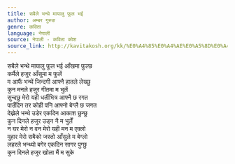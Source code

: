 ```yaml
---
title: सबैले भन्थे मायालु फूल भई
author: अम्बर गुरुङ
genre: कविता
language: नेपाली
source: नेपाली - कविता कोश
source_link: http://kavitakosh.org/kk/%E0%A4%85%E0%A4%AE%E0%A5%8D%E0%A4%AC%E0%A4%B0_%E0%A4%97%E0%A5%81%E0%A4%B0%E0%A5%81%E0%A4%99
---
```


सबैले भन्थे मायालु फूल भई आँखमा फुल्छ  
कर्मैले हजुर आँसुमा म फुलें  
म आफैं भन्थें जिन्दगी आफ्नै हातले लेख्छु  
कुन मनले हजुर गीतमा म भुलें  
सुन्दछु मेरो यही धर्तीभित्र आफ्नै छ रगत  
पाउँदिन तर कोही पनि आफ्नो बेग्लै छ जगत  
देख्नेले भन्थे उडेर एकदिन आकाश छुन्छु  
कुन दिनले हजुर उड्न नै म भुलेँ  
न घर मेरो न वन मेरो यही मन म एक्लो  
मुहार मेरो सबैको जस्तो आँसुले म बेग्लो  
लहरले भन्थ्यो बगेर एकदिन सागर पुग्छु  
कुन दिनले हजुर खोला मैं म सुके
